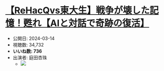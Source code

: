 # [【ReHacQvs東大生】戦争が壊した記憶！甦れ【AIと対話で奇跡の復活】](https://www.youtube.com/watch?v=XBjt-VicRSM)
-   公開日: 2024-03-14
-   視聴数: 34,732
-   **いいね数: 736**
-   出演者: 庭田杏珠
    - [![](https://img.youtube.com/vi/XBjt-VicRSM/hqdefault.jpg)](https://www.youtube.com/watch?v=XBjt-VicRSM)
